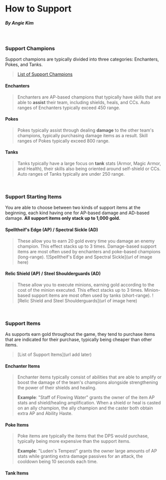 # How to Support

##### By Angie Kim
 
<p>&nbsp;</p>

### Support Champions
Support champions are typically divided into three categories: Enchanters, Pokes, and Tanks.
> [List of Support Champions](https://leagueoflegends.fandom.com/wiki/Category:Support_champion)

#### Enchanters
> Enchanters are AP-based champions that typically have skills that are able to **assist** their team, including shields, heals, and CCs. Auto ranges of Enchanters typically exceed 450 range.

#### Pokes
> Pokes typically assist through dealing **damage** to the other team's champions, typically purchasing damage items as a result. Skill ranges of Pokes typically exceed 800 range.

#### Tanks
> Tanks typically have a large focus on **tank** stats (Armor, Magic Armor, and Health), their skills also being oriented around self-shield or CCs. Auto ranges of Tanks typically are under 250 range.

 <p>&nbsp;</p>
 
### Support Starting Items
You are able to choose between two kinds of support items at the beginning, each kind having one for AP-based damage and AD-based damage. **All support items only stack up to 1,000 gold.**

#### Spelltheif's Edge (AP) / Spectral Sickle (AD)
> These allow you to earn 20 gold every time you damage an enemy champion. This effect stacks up to 3 times.
> Damage-based support items are most often used by enchanters and poke-based champions (long-range).
![Spelltheif's Edge and Spectral Sickle](url of image here)

#### Relic Shield (AP) / Steel Shoulderguards (AD)
> These allow you to execute minions, earning gold according to the cost of the minion executed. This effect stacks up to 3 times.
> Minion-based support items are most often used by tanks (short-range).
![Relic Shield and Steel Shoulderguards](url of image here)

<p>&nbsp;</p>
 
### Support Items
As supports earn gold throughout the game, they tend to purchase items that are indicated for their purchase, typically being cheaper than other items.
> [List of Support Items](url add later)

#### Enchanter Items
> Enchanter items typically consist of abilities that are able to amplify or boost the damage of the team's champions alongside strengthening the power of their shields and healing.
> 
> **Example**: "Staff of Flowing Water" grants the owner of the item AP stats and shield/healing amplification. When a shield or heal is casted on an ally champion, the ally champion and the caster both obtain extra AP and Ability Haste.

#### Poke Items
> Poke items are typically the items that the DPS would purchase, typically being more expensive than the support items.
>
> **Example**: "Luden's Tempest" grants the owner large amounts of AP stats while granting extra damage passives for an attack, the cooldown being 10 seconds each time.

#### Tank Items
> 
